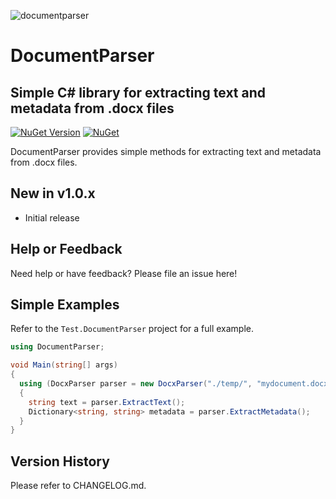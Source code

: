 ﻿![documentparser](https://raw.githubusercontent.com/jchristn/DocumentParser/main/assets/logo.ico)

# DocumentParser

## Simple C# library for extracting text and metadata from .docx files

[![NuGet Version](https://img.shields.io/nuget/v/DocumentParser.svg?style=flat)](https://www.nuget.org/packages/DocumentParser/) [![NuGet](https://img.shields.io/nuget/dt/DocumentParser.svg)](https://www.nuget.org/packages/DocumentParser)    

DocumentParser provides simple methods for extracting text and metadata from .docx files.

## New in v1.0.x

- Initial release

## Help or Feedback

Need help or have feedback? Please file an issue here!

## Simple Examples

Refer to the ```Test.DocumentParser``` project for a full example.

```csharp
using DocumentParser;

void Main(string[] args)
{
  using (DocxParser parser = new DocxParser("./temp/", "mydocument.docx"))
  {
    string text = parser.ExtractText();
    Dictionary<string, string> metadata = parser.ExtractMetadata();
  }
}
```

## Version History

Please refer to CHANGELOG.md.
